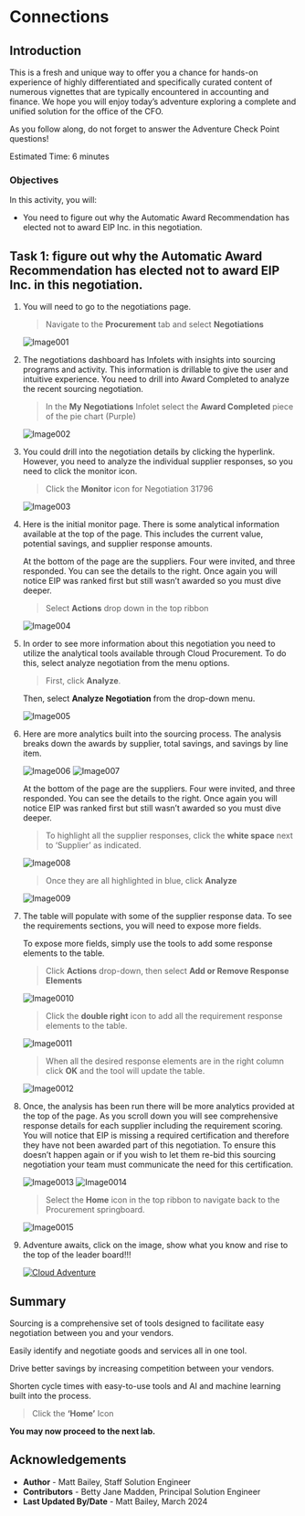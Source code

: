 # Connections

## Introduction 

This is a fresh and unique way to offer you a chance for hands-on experience of highly differentiated and specifically curated content of numerous vignettes that are typically encountered in accounting and finance. We hope you will enjoy today’s adventure exploring a complete and unified solution for the office of the CFO.

As you follow along, do not forget to answer the Adventure Check Point questions! 


Estimated Time: 6 minutes


### Objectives

In this activity, you will:
* You need to figure out why the Automatic Award Recommendation has elected not to award EIP Inc. in this negotiation. 
 



## Task 1: figure out why the Automatic Award Recommendation has elected not to award EIP Inc. in this negotiation. 

1. You will need to go to the negotiations page.

    > Navigate to the **Procurement** tab and select **Negotiations**

    ![Image001](images/image001.png)



2. The negotiations dashboard has Infolets with insights into sourcing programs and activity. This information is drillable to give the user and intuitive experience. You need to drill into Award Completed to analyze the recent sourcing negotiation.

    > In the **My Negotiations** Infolet select the **Award Completed** piece of the pie chart (Purple)

    ![Image002](images/image002.png)



3. You could drill into the negotiation details by clicking the hyperlink. However, you need to analyze the individual supplier responses, so you need to click the monitor icon.

    > Click the **Monitor** icon for Negotiation 31796

    ![Image003](images/image003.png)



4. Here is the initial monitor page. There is some analytical information available at the top of the page. This includes the current value, potential savings, and supplier response amounts.  
    
    At the bottom of the page are the suppliers. Four were invited, and three responded. You can see the details to the right. Once again you will notice EIP was ranked first but still wasn’t awarded so you must dive deeper.

    > Select **Actions** drop down in the top ribbon

    ![Image004](images/image004.png)



5. In order to see more information about this negotiation you need to utilize the analytical tools available through Cloud Procurement. To do this, select analyze negotiation from the menu options.  

    > First, click **Analyze**.

     Then, select **Analyze Negotiation** from the drop-down menu.

    ![Image005](images/image005.png)



6. Here are more analytics built into the sourcing process. The analysis breaks down the awards by supplier, total savings, and savings by line item. 

    ![Image006](images/image006.png)
    ![Image007](images/image007.png)
    
    At the bottom of the page are the suppliers. Four were invited, and three responded. You can see the details to the right. Once again you will notice EIP was ranked first but still wasn’t awarded so you must dive deeper.

    > To highlight all the supplier responses, click the **white space** next to ‘Supplier’ as indicated.

    ![Image008](images/image008.png)

    > Once they are all highlighted in blue, click **Analyze**

    ![Image009](images/image009.png)



7. The table will populate with some of the supplier response data. To see the requirements sections, you will need to expose more fields.
    
    To expose more fields, simply use the tools to add some response elements to the table.

    > Click **Actions** drop-down, then select **Add or Remove Response Elements**

    ![Image0010](images/image010.png)

    > Click the **double right** icon to add all the requirement response elements to the table.

    ![Image0011](images/image011.png)

    > When all the desired response elements are in the right column click **OK** and the tool will update the table.

    ![Image0012](images/image012.png)



8. Once, the analysis has been run there will be more analytics provided at the top of the page. As you scroll down you will see comprehensive response details for each supplier including the requirement scoring. You will notice that EIP is missing a required certification and therefore they have not been awarded part of this negotiation. To ensure this doesn’t happen again or if you wish to let them re-bid this sourcing negotiation your team must communicate the need for this certification.

    ![Image0013](images/image013.png)
    ![Image0014](images/image014.png)

    > Select the **Home** icon in the top ribbon to navigate back to the Procurement springboard.

   ![Image0015](images/image015.png)



9. Adventure awaits, click on the image, show what you know and rise to the top of the leader board!!!
    
    [![Cloud Adventure](images/cloud-adventure-checkpoint-image.png)](https://apex.oracle.com/pls/apex/f?p=159406:20:::::QN:13) 
    


## Summary

Sourcing is a comprehensive set of tools designed to facilitate easy negotiation between you and your vendors.

Easily identify and negotiate goods and services all in one tool.

Drive better savings by increasing competition between your vendors.

Shorten cycle times with easy-to-use tools and AI and machine learning built into the process.


  > Click the **‘Home’** Icon

**You may now proceed to the next lab.**

## Acknowledgements
* **Author** - Matt Bailey, Staff Solution Engineer
* **Contributors** -  Betty Jane Madden, Principal Solution Engineer
* **Last Updated By/Date** - Matt Bailey, March 2024

